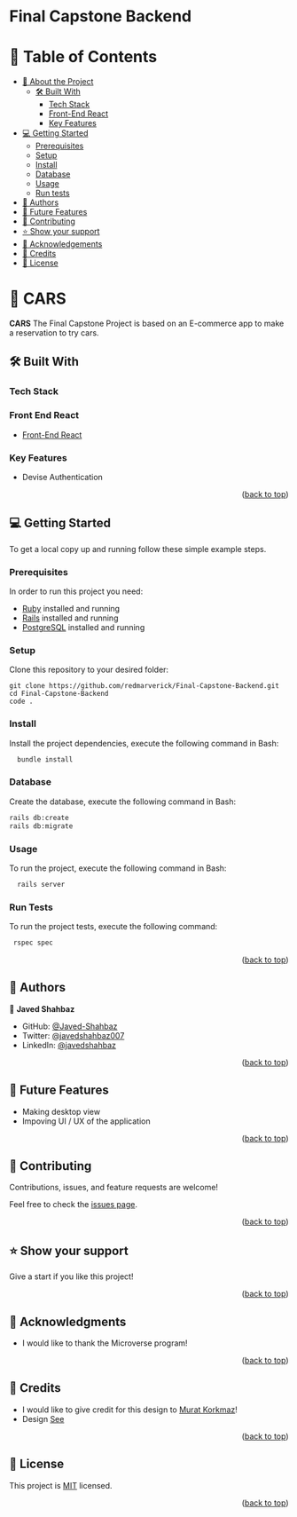 # Final Capstone Backend

# 📗 Table of Contents

- [📖 About the Project](#about-project)
  - [🛠 Built With](#built-with)
    - [Tech Stack](#tech-stack)
    - [Front-End React](#frontend)
    - [Key Features](#key-features)
- [💻 Getting Started](#getting-started)
  - [Prerequisites](#prerequisites)
  - [Setup](#setup)
  - [Install](#install)
  - [Database](#database)
  - [Usage](#usage)
  - [Run tests](#run-tests)
- [👥 Authors](#authors)
- [🔭 Future Features](#future-features)
- [🤝 Contributing](#contributing)
- [⭐️ Show your support](#support)
- [🙏 Acknowledgements](#acknowledgements)
- [🙏 Credits](#credit)
- [📝 License](#license)

# 📖 CARS <a name="about-project"></a>

**CARS** The Final Capstone Project is based on an E-commerce app to make a reservation to try cars.

## 🛠 Built With <a name="built-with"></a>

### Tech Stack <a name="tech-stack"></a>

### Front End React <a name="#frontend"></a>

- [Front-End React](https://github.com/redmarverick/Final-Capstone-Frontend)

### Key Features <a name="key-features"></a>

- Devise Authentication

<p align="right">(<a href="#readme-top">back to top</a>)</p>

## 💻 Getting Started <a name="getting-started"></a>

To get a local copy up and running follow these simple example steps.

### Prerequisites

In order to run this project you need:

- [Ruby](https://www.ruby-lang.org/en/) installed and running
- [Rails](https://rubyonrails.org/) installed and running
- [PostgreSQL](https://www.postgresql.org/) installed and running

### Setup

Clone this repository to your desired folder:

```
git clone https://github.com/redmarverick/Final-Capstone-Backend.git
cd Final-Capstone-Backend
code .
```

### Install

Install the project dependencies, execute the following command in Bash:

```sh
  bundle install
```

### Database

Create the database, execute the following command in Bash:

```sh
rails db:create
rails db:migrate
```

### Usage

To run the project, execute the following command in Bash:

```sh
  rails server
```

### Run Tests

To run the project tests, execute the following command:

```sh
 rspec spec
```

<p align="right">(<a href="#readme-top">back to top</a>)</p>

## 👥 Authors <a name="authors"></a>

👤 **Javed Shahbaz**

- GitHub: [@Javed-Shahbaz](https://github.com/Javed-Shahbaz)
- Twitter: [@javedshahbaz007](https://twitter.com/javedshahbaz007)
- LinkedIn: [@javedshahbaz](https://www.linkedin.com/in/javedshahbaz/)

<p align="right">(<a href="#readme-top">back to top</a>)</p>

## 🔭 Future Features <a name="future-features"></a>

- Making desktop view
- Impoving UI / UX of the application

<p align="right">(<a href="#readme-top">back to top</a>)</p>

## 🤝 Contributing <a name="contributing"></a>

Contributions, issues, and feature requests are welcome!

Feel free to check the [issues page](https://github.com/redmarverick/Final-Capstone-Backend/issues).

<p align="right">(<a href="#readme-top">back to top</a>)</p>

## ⭐️ Show your support <a name="support"></a>

Give a start if you like this project!

<p align="right">(<a href="#readme-top">back to top</a>)</p>

## 🙏 Acknowledgments <a name="acknowledgements"></a>

- I would like to thank the Microverse program!

<p align="right">(<a href="#readme-top">back to top</a>)</p>

## 🙏 Credits <a name="credit"></a>

- I would like to give credit for this design to [Murat Korkmaz](https://www.behance.net/muratk)!
- Design [See](https://www.behance.net/gallery/26425031/Vespa-Responsive-Redesign)

<p align="right">(<a href="#readme-top">back to top</a>)</p>

## 📝 License <a name="license"></a>

This project is [MIT](./LICENSE.md) licensed.

<p align="right">(<a href="#readme-top">back to top</a>)</p>
